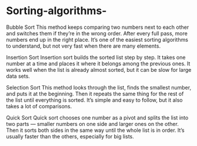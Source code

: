 # Sorting-algorithms-
Bubble Sort
This method keeps comparing two numbers next to each other and switches them if they’re in the wrong order. After every full pass, more numbers end up in the right place. It’s one of the easiest sorting algorithms to understand, but not very fast when there are many elements.

Insertion Sort
Insertion sort builds the sorted list step by step. It takes one number at a time and places it where it belongs among the previous ones. It works well when the list is already almost sorted, but it can be slow for large data sets.

Selection Sort
This method looks through the list, finds the smallest number, and puts it at the beginning. Then it repeats the same thing for the rest of the list until everything is sorted. It’s simple and easy to follow, but it also takes a lot of comparisons.

Quick Sort
Quick sort chooses one number as a pivot and splits the list into two parts — smaller numbers on one side and larger ones on the other. Then it sorts both sides in the same way until the whole list is in order. It’s usually faster than the others, especially for big lists.
